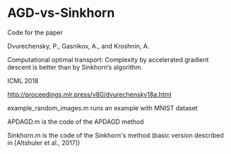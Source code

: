 # AGD-vs-Sinkhorn
Code for the paper 

Dvurechensky, P., Gasnikov, A., and Kroshnin, A. 

Computational optimal transport: Complexity by accelerated gradient descent is better than by Sinkhorn’s algorithm.

ICML 2018

http://proceedings.mlr.press/v80/dvurechensky18a.html


example_random_images.m runs an example with MNIST dataset

APDAGD.m is the code of the APDAGD method

Sinkhorn.m is the code of the Sinkhorn's method (basic version described in [Altshuler et al., 2017])
